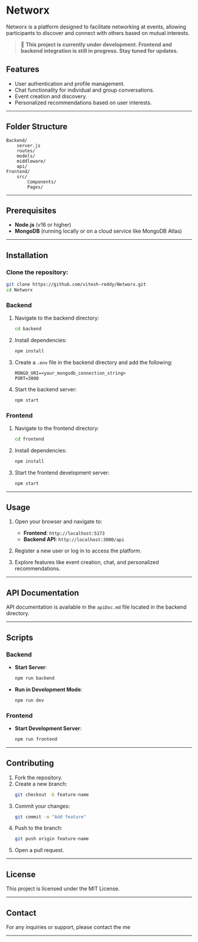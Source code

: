 # Networx

Networx is a platform designed to facilitate networking at events, allowing participants to discover and connect with others based on mutual interests.

> 🚧 **This project is currently under development. Frontend and backend integration is still in progress. Stay tuned for updates.**

## Features

- User authentication and profile management.
- Chat functionality for individual and group conversations.
- Event creation and discovery.
- Personalized recommendations based on user interests.

---

## Folder Structure

```
Backend/
    server.js
    routes/
    models/
    middleware/
    api/
Frontend/
    src/
        Components/
        Pages/
```

---

## Prerequisites

- **Node.js** (v16 or higher)
- **MongoDB** (running locally or on a cloud service like MongoDB Atlas)

---

## Installation

### Clone the repository:

   ```bash
   git clone https://github.com/vitesh-reddy/Networx.git
   cd Networx
   ```

### Backend

1. Navigate to the backend directory:
   ```bash
   cd backend
   ```

2. Install dependencies:
   ```bash
   npm install
   ```

3. Create a `.env` file in the backend directory and add the following:
   ```
   MONGO_URI=<your_mongodb_connection_string>
   PORT=3000
   ```

4. Start the backend server:
   ```bash
   npm start
   ```

### Frontend

1. Navigate to the frontend directory:
   ```bash
   cd frontend
   ```

2. Install dependencies:
   ```bash
   npm install
   ```

3. Start the frontend development server:
   ```bash
   npm start
   ```

---

## Usage

1. Open your browser and navigate to:
   - **Frontend**: `http://localhost:5173`
   - **Backend API**: `http://localhost:3000/api`

2. Register a new user or log in to access the platform.

3. Explore features like event creation, chat, and personalized recommendations.

---

## API Documentation

API documentation is available in the `apiDoc.md` file located in the backend directory.

---

## Scripts

### Backend

- **Start Server**:
  ```bash
  npm run backend
  ```

- **Run in Development Mode**:
  ```bash
  npm run dev
  ```

### Frontend

- **Start Development Server**:
  ```bash
  npm run frontend
  ```

---

## Contributing

1. Fork the repository.
2. Create a new branch:
   ```bash
   git checkout -b feature-name
   ```
3. Commit your changes:
   ```bash
   git commit -m "Add feature"
   ```
4. Push to the branch:
   ```bash
   git push origin feature-name
   ```
5. Open a pull request.

---

## License

This project is licensed under the MIT License.

---

## Contact

For any inquiries or support, please contact the me

--- 

